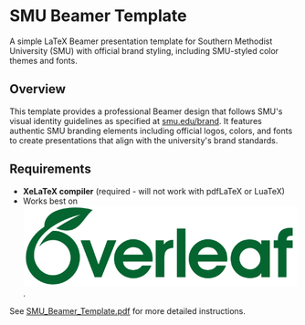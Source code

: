 # SMU Beamer Template

A simple LaTeX Beamer presentation template for Southern Methodist University (SMU) with official brand styling, including SMU-styled color themes and fonts. 

## Overview

This template provides a professional Beamer design that follows SMU's visual identity guidelines as specified at [smu.edu/brand](https://www.smu.edu/brand). It features authentic SMU branding elements including official logos, colors, and fonts to create presentations that align with the university's brand standards.

## Requirements

- **XeLaTeX compiler** (required - will not work with pdfLaTeX or LuaTeX)
- Works best on ![Overleaf](template-source/overleaf-logo-primary.png).

See [SMU_Beamer_Template.pdf](SMU_Beamer_Template.pdf) for more detailed instructions.
